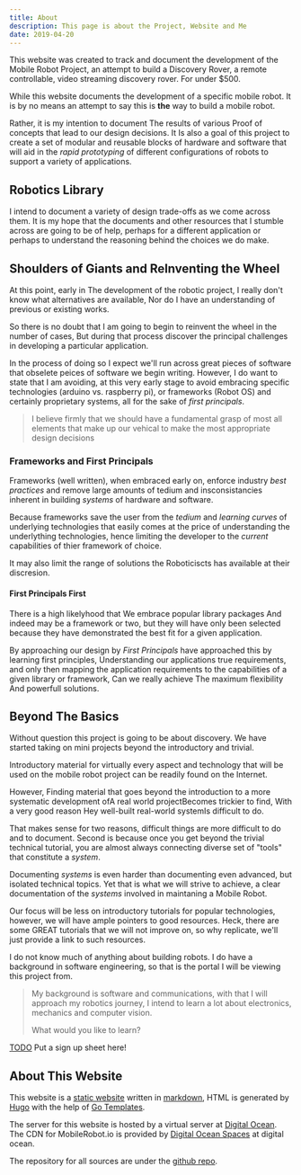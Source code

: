 ```yaml
---
title: About
description: This page is about the Project, Website and Me
date: 2019-04-20
---
```


This website was created to track and document the development of the
Mobile Robot Project, an attempt to build a Discovery Rover, a remote
controllable, video streaming discovery rover.  For under $500.

While this website documents the development of a specific mobile
robot. It is by no means an attempt to say this is **the** way to
build a mobile robot.

Rather, it is my intention to document The results of various Proof of
concepts that lead to our design decisions.  It  Is also a goal of this
project to create a set of modular and reusable blocks of hardware and
software that will aid in the _rapid prototyping_ of different
configurations of robots to support a variety of applications.

## Robotics Library

I intend to document a variety of design trade-offs as we come across
them.  It is my hope that the documents and other resources that I
stumble across are going to be of help, perhaps for a different
application or perhaps to understand the reasoning behind the choices
we do make.

## Shoulders of Giants and ReInventing the Wheel

At this point, early in The development of the robotic project, I
really don't know what alternatives are available, Nor do I have an
understanding of previous or existing works.

So there is no doubt that I am going to begin to reinvent the wheel in
the number of cases, But during that process discover the principal
challenges in developing a particular application.

In the process of doing so I expect we'll run across great pieces
of software that obselete peices of software we begin writing.
However, I do want to state that I am avoiding, at this very early
stage to avoid embracing specific technologies (arduino vs. raspberry
pi), or frameworks (Robot OS) and certainly proprietary systems, all
for the sake of _first principals_.

> I believe firmly that we should have a fundamental grasp of most all
> elements that make up our vehical to make the most appropriate
> design decisions

### Frameworks and First Principals

Frameworks (well written), when embraced early on, enforce industry
_best practices_ and remove large amounts of tedium and
insconsistancies inherent in building _systems_ of hardware and
software.

Because frameworks save the user from the _tedium_ and _learning
curves_ of underlying technologies that easily comes at the price of
understanding the underlything technologies, hence limiting the
developer to the _current_ capabilities of thier framework of choice.

It may also limit the range of solutions the Roboticiscts has
available at their discresion.

#### First Principals First

There is a high likelyhood that We embrace popular library packages
And indeed may be a framework or two, but they will have only been
selected because they have demonstrated the best fit for a given
application. 

By approaching our design by _First Principals_ have approached this
by learning first principles, Understanding our applications true
requirements, and only then mapping the application requirements to
the capabilities of a given library or framework, Can we really
achieve The maximum flexibility And powerfull solutions.

## Beyond The Basics

Without question this project is going to be about discovery.  We have
started taking on mini projects beyond the introductory and trivial.

Introductory material for virtually every aspect and technology that
will be used on the mobile robot project can be readily found on the
Internet. 

However, Finding material that goes beyond the introduction to a more
systematic development ofA real world projectBecomes trickier to find,
With a very good reason Hey well-built real-world systemIs difficult
to do. 

That makes sense for two reasons, difficult things are more difficult
to do and to document.  Second is because once you get beyond the
trivial technical tutorial, you are almost always connecting diverse
set of "tools" that constitute a _system_.

Documenting _systems_ is even harder than documenting even advanced,
but isolated technical topics.  Yet that is what we will strive to
achieve, a clear documentation of the _systems_ involved in maintaning
a Mobile Robot.

Our focus will be less on introductory tutorials for popular
technologies, however, we will have ample pointers to good resources.
Heck, there are some GREAT tutorials that we will not improve on, so
why replicate, we'll just provide a link to such resources.

I do not know much of anything about building robots.  I do have a
background in software engineering, so that is the portal I will be
viewing this project from.

> My background is software and communications, with that I will
> approach my robotics journey, I intend to learn a lot about
> electronics, mechanics and computer vision.
>
> What would you like to learn?

[TODO](http://todo) Put a sign up sheet here! 

## About This Website

This website is a [static website](static-websites) written in
[markdown](http://daringfireball.io/markdown), HTML is generated by
[Hugo](http://gethugo.io) with the help of [Go
Templates](http://golang.org/templates/html). 

The server for this website is hosted by a virtual server at [Digital
Ocean](http://digitalocean.com).  The CDN for MobileRobot.io is
provided by [Digital Ocean Spaces](http://digitalocean.com)
at digital ocean. 

The repository for all sources are under the [github
repo](http://github.com/mobilerobot-io/mobilerobot.io). 
